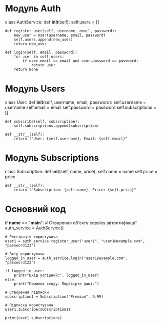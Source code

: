 # Модуль Auth

class AuthService:
    def __init__(self):
        self.users = []

    def register_user(self, username, email, password):
        new_user = User(username, email, password)
        self.users.append(new_user)
        return new_user

    def login(self, email, password):
        for user in self.users:
            if user.email == email and user.password == password:
                return user
        return None

# Модуль Users

class User:
    def __init__(self, username, email, password):
        self.username = username
        self.email = email
        self.password = password
        self.subscriptions = []

    def subscribe(self, subscription):
        self.subscriptions.append(subscription)

    def __str__(self):
        return f"User: {self.username}, Email: {self.email}"

# Модуль Subscriptions

class Subscription:
    def __init__(self, name, price):
        self.name = name
        self.price = price

    def __str__(self):
        return f"Subscription: {self.name}, Price: {self.price}"

# Основний код

if __name__ == "__main__":
    # Створення об'єкту сервісу автентифікації
    auth_service = AuthService()

    # Реєстрація користувача
    user1 = auth_service.register_user("user1", "user1@example.com", "password123")

    # Вхід користувача
    logged_in_user = auth_service.login("user1@example.com", "password123")

    if logged_in_user:
        print("Вхід успішний:", logged_in_user)
    else:
        print("Помилка входу. Перевірте дані.")

    # Створення підписки
    subscription1 = Subscription("Premium", 9.99)

    # Підписка користувача
    user1.subscribe(subscription1)

    print(user1.subscriptions)
